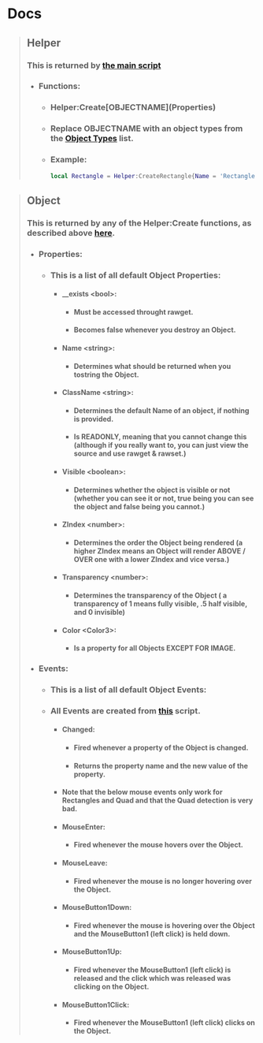 # Docs


> ## Helper
> ### This is returned by [the main script](/script/latest)
> - ### Functions:
>     - ### Helper:Create\[OBJECTNAME](Properties)
>     - ### Replace OBJECTNAME with an object types from the [Object Types](Object%20Types.md) list.
>     - ### Example:
>         ```lua
>         local Rectangle = Helper:CreateRectangle{Name = 'Rectangle', Position = Vector2.new(960, 540)};
>         ```

> ## Object
> ### This is returned by any of the Helper:Create functions, as described above [here](#helpercreateobjectnameproperties).
> - ### Properties:
>   - ### This is a list of all default Object Properties:
>     - #### \_\_exists \<bool>:
>         - #### Must be accessed throught rawget.
>         - #### Becomes false whenever you destroy an Object.
>     - #### Name \<string>:
>         - #### Determines what should be returned when you tostring the Object.
>     - #### ClassName \<string>:
>         - #### Determines the default Name of an object, if nothing is provided.
>         - #### Is READONLY, meaning that you cannot change this (although if you really want to, you can just view the source and use rawget & rawset.)
>     - #### Visible \<boolean>:
>         - #### Determines whether the object is visible or not (whether you can see it or not, true being you can see the object and false being you cannot.)
>     - #### ZIndex \<number>:
>         - #### Determines the order the Object being rendered (a higher ZIndex means an Object will render ABOVE / OVER one with a lower ZIndex and vice versa.)
>     - #### Transparency \<number>:
>         - #### Determines the transparency of the Object ( a transparency of 1 means fully visible, .5 half visible, and 0 invisible)
>     - #### Color \<Color3>:
>         - #### Is a property for all Objects EXCEPT FOR IMAGE.
>
> - ### Events:
>   - ### This is a list of all default Object Events:
>   - ### All Events are created from [this](https://github.com/TechHog8984/Event-Manager) script.
>     - #### Changed:
>       - #### Fired whenever a property of the Object is changed.
>       - #### Returns the property name and the new value of the property.
>     - #### Note that the below mouse events only work for Rectangles and Quad and that the Quad detection is very bad.
>     - #### MouseEnter:
>       - #### Fired whenever the mouse hovers over the Object.
>     - #### MouseLeave:
>       - #### Fired whenever the mouse is no longer hovering over the Object.
>     - #### MouseButton1Down:
>       - #### Fired whenever the mouse is hovering over the Object and the MouseButton1 (left click) is held down.
>     - #### MouseButton1Up:
>       - #### Fired whenever the MouseButton1 (left click) is released and the click which was released was clicking on the Object.
>     - #### MouseButton1Click:
>       - #### Fired whenever the MouseButton1 (left click) clicks on the Object.
